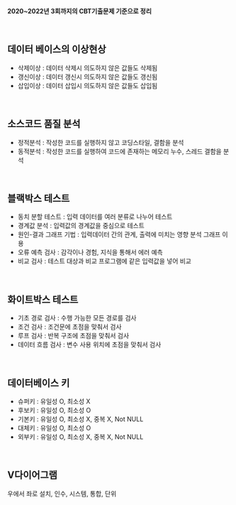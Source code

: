 **2020~2022년 3회까지의 CBT기출문제 기준으로 정리**

<br>

## 데이터 베이스의 이상현상
- 삭제이상 : 데이터 삭제시 의도하지 않은 값들도 삭제됨
- 갱신이상 : 데이터 갱신시 의도하지 않은 값들도 갱신됨
- 삽입이상 : 데이터 삽입시 의도하지 않은 값들도 삽입됨
 
<br>

## 소스코드 품질 분석
- 정적분석 : 작성한 코드를 실행하지 않고 코딩스타일, 결함을 분석
- 동적분석 : 작성한 코드를 실행하여 코드에 존재하는 메모리 누수, 스레드 결함을 분석

<br>

## 블랙박스 테스트
- 동치 분할 테스트 : 입력 데이터를 여러 분류로 나누어 테스트
- 경계값 분석 : 입력값의 경계값을 중심으로 테스트
- 원인-결과 그래프 기법 : 입력데이터 간의 관계, 출력에 미치는 영향 분석 그래프 이용
- 오류 예측 검사 : 감각이나 경험, 지식을 통해서 에러 예측
- 비교 검사 : 테스트 대상과 비교 프로그램에 같은 입력값을 넣어 비교

<br>

## 화이트박스 테스트
- 기초 경로 검사 : 수행 가능한 모든 경로를 검사
- 조건 검사 : 조건문에 초점을 맞춰서 검사
- 루프 검사 : 반복 구조에 초점을 맞춰서 검사
- 데이터 흐름 검사 : 변수 사용 위치에 초점을 맞춰서 검사

<br>

## 데이터베이스 키
- 슈퍼키 : 유일성 O, 최소성 X
- 후보키 : 유일성 O, 최소성 O
- 기본키 : 유일성 O, 최소성 X, 중복 X, Not NULL
- 대체키 : 유일성 O, 최소성 O
- 외부키 : 유일성 O, 최소성 X, 중복 X, Not NULL

<br>

## V다이어그램
우에서 좌로 설치, 인수, 시스템, 통합, 단위